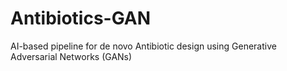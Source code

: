# Antibiotics-GAN
AI-based pipeline for de novo Antibiotic design using Generative Adversarial Networks (GANs)
